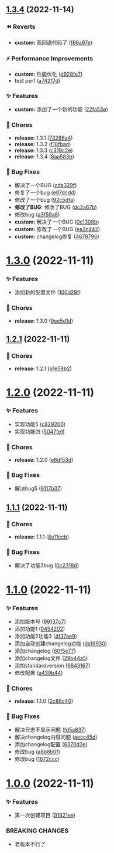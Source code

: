 ## [1.3.4](https://github.com/liangce20171013/commitlogtest/compare/v1.3.0...v1.3.4) (2022-11-14)


### ⏪ Reverts

* **custom:** 我回退代码了 ([f66a97e](https://github.com/liangce20171013/commitlogtest/commit/f66a97e))


### ⚡ Performance Improvements

* **custom:** 性能优化 ([d928fe7](https://github.com/liangce20171013/commitlogtest/commit/d928fe7))
* test perf ([a74217d](https://github.com/liangce20171013/commitlogtest/commit/a74217d))


### ✨ Features

* **custom:** 添加了一个新的功能 ([22fa53e](https://github.com/liangce20171013/commitlogtest/commit/22fa53e))


### 🎫 Chores

* **release:** 1.3.1 ([73286a4](https://github.com/liangce20171013/commitlogtest/commit/73286a4))
* **release:** 1.3.2 ([f18fbad](https://github.com/liangce20171013/commitlogtest/commit/f18fbad))
* **release:** 1.3.3 ([c319c2e](https://github.com/liangce20171013/commitlogtest/commit/c319c2e))
* **release:** 1.3.4 ([8aa583b](https://github.com/liangce20171013/commitlogtest/commit/8aa583b))


### 🐛 Bug Fixes

* 解决了一个BUG ([cda329f](https://github.com/liangce20171013/commitlogtest/commit/cda329f))
* 修复了一个bug ([e07dcdd](https://github.com/liangce20171013/commitlogtest/commit/e07dcdd))
* 修改了一个bug ([92c5dfa](https://github.com/liangce20171013/commitlogtest/commit/92c5dfa))
* **修改了BUG:** 修改了BUG ([dc2a67b](https://github.com/liangce20171013/commitlogtest/commit/dc2a67b))
* 修改bug ([a3f59a8](https://github.com/liangce20171013/commitlogtest/commit/a3f59a8))
* **custom:** 解决了一个BUG ([0c1308b](https://github.com/liangce20171013/commitlogtest/commit/0c1308b))
* **custom:** 修改了一个BUG ([ea2c442](https://github.com/liangce20171013/commitlogtest/commit/ea2c442))
* **custom:** changelog修复 ([4678796](https://github.com/liangce20171013/commitlogtest/commit/4678796))



# [1.3.0](https://github.com/liangce20171013/commitlogtest/compare/v1.2.1...v1.3.0) (2022-11-11)


### ✨ Features

* 添加新的配置文件 ([100d29f](https://github.com/liangce20171013/commitlogtest/commit/100d29f))


### 🎫 Chores

* **release:** 1.3.0 ([9ee5d1d](https://github.com/liangce20171013/commitlogtest/commit/9ee5d1d))



## [1.2.1](https://github.com/liangce20171013/commitlogtest/compare/v1.2.0...v1.2.1) (2022-11-11)


### 🎫 Chores

* **release:** 1.2.1 ([b1e58b2](https://github.com/liangce20171013/commitlogtest/commit/b1e58b2))



# [1.2.0](https://github.com/liangce20171013/commitlogtest/compare/v1.1.1...v1.2.0) (2022-11-11)


### ✨ Features

* 实现功能5 ([c829200](https://github.com/liangce20171013/commitlogtest/commit/c829200))
* 实现功能四 ([5047fe1](https://github.com/liangce20171013/commitlogtest/commit/5047fe1))


### 🎫 Chores

* **release:** 1.2.0 ([e6df53d](https://github.com/liangce20171013/commitlogtest/commit/e6df53d))


### 🐛 Bug Fixes

* 解决bug5 ([9117b37](https://github.com/liangce20171013/commitlogtest/commit/9117b37))



## [1.1.1](https://github.com/liangce20171013/commitlogtest/compare/v1.1.0...v1.1.1) (2022-11-11)


### 🎫 Chores

* **release:** 1.1.1 ([8e11ccb](https://github.com/liangce20171013/commitlogtest/commit/8e11ccb))


### 🐛 Bug Fixes

* 解决了功能3bug ([0c2318d](https://github.com/liangce20171013/commitlogtest/commit/0c2318d))



# [1.1.0](https://github.com/liangce20171013/commitlogtest/compare/v1.0.0...v1.1.0) (2022-11-11)


### ✨ Features

* 添加版本号 ([99137c7](https://github.com/liangce20171013/commitlogtest/commit/99137c7))
* 添加功能1 ([0454202](https://github.com/liangce20171013/commitlogtest/commit/0454202))
* 添加功能2功能3 ([4f37ae9](https://github.com/liangce20171013/commitlogtest/commit/4f37ae9))
* 添加自动创建changelog功能 ([da16930](https://github.com/liangce20171013/commitlogtest/commit/da16930))
* 添加changelog ([60f5e77](https://github.com/liangce20171013/commitlogtest/commit/60f5e77))
* 添加changelog文件 ([29b44a5](https://github.com/liangce20171013/commitlogtest/commit/29b44a5))
* 添加standardversion ([9843167](https://github.com/liangce20171013/commitlogtest/commit/9843167))
* 修改配置 ([a439b44](https://github.com/liangce20171013/commitlogtest/commit/a439b44))


### 🎫 Chores

* **release:** 1.1.0 ([2c86c40](https://github.com/liangce20171013/commitlogtest/commit/2c86c40))


### 🐛 Bug Fixes

* 解决日志不显示问题 ([fd5a837](https://github.com/liangce20171013/commitlogtest/commit/fd5a837))
* 解决changelog内容问题 ([aecc45d](https://github.com/liangce20171013/commitlogtest/commit/aecc45d))
* 添加changelog配置 ([6370d3e](https://github.com/liangce20171013/commitlogtest/commit/6370d3e))
* 修改bug ([a8b8b0f](https://github.com/liangce20171013/commitlogtest/commit/a8b8b0f))
* 修改bug ([1672ccc](https://github.com/liangce20171013/commitlogtest/commit/1672ccc))



# [1.0.0](https://github.com/liangce20171013/commitlogtest/compare/91821ee...v1.0.0) (2022-11-11)


### ✨ Features

* 第一次创建项目 ([91821ee](https://github.com/liangce20171013/commitlogtest/commit/91821ee))


### BREAKING CHANGES

* 老版本不行了



